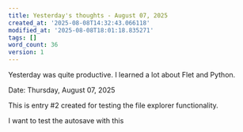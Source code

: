 ```yaml
---
title: Yesterday's thoughts - August 07, 2025
created_at: '2025-08-08T14:32:43.066118'
modified_at: '2025-08-08T18:01:18.835271'
tags: []
word_count: 36
version: 1
---
```


Yesterday was quite productive. I learned a lot about Flet and Python.

Date: Thursday, August 07, 2025

This is entry #2 created for testing the file explorer functionality.

I want to test the autosave with this